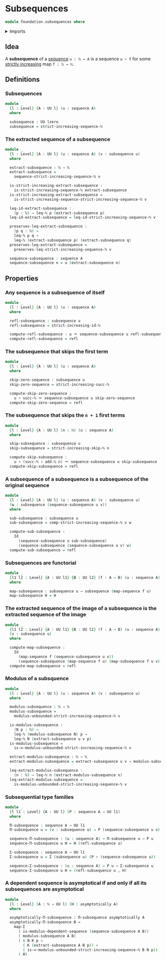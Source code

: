 # Subsequences

```agda
module foundation.subsequences where
```

<details><summary>Imports</summary>

```agda
open import elementary-number-theory.addition-natural-numbers
open import elementary-number-theory.based-induction-natural-numbers
open import elementary-number-theory.inequality-natural-numbers
open import elementary-number-theory.natural-numbers
open import elementary-number-theory.strict-inequality-natural-numbers
open import elementary-number-theory.strict-monotonic-sequences-natural-numbers

open import foundation.asymptotical-dependent-sequences
open import foundation.dependent-pair-types
open import foundation.function-extensionality
open import foundation.function-types
open import foundation.functoriality-dependent-pair-types
open import foundation.homotopies
open import foundation.identity-types
open import foundation.propositions
open import foundation.sequences
open import foundation.subtypes
open import foundation.universe-levels
```

</details>

## Idea

A **subsequence** of a [sequence](foundation.sequences.md) `u : ℕ → A` is a
sequence `u ∘ f` for some
[strictly increasing](elementary-number-theory.strict-monotonic-sequences-natural-numbers.md)
map `f : ℕ → ℕ`.

## Definitions

### Subsequences

```agda
module _
  {l : Level} {A : UU l} (u : sequence A)
  where

  subsequence : UU lzero
  subsequence = strict-increasing-sequence-ℕ
```

### The extracted sequence of a subsequence

```agda
module _
  {l : Level} {A : UU l} (u : sequence A) (v : subsequence u)
  where

  extract-subsequence : ℕ → ℕ
  extract-subsequence =
    sequence-strict-increasing-sequence-ℕ v

  is-strict-increasing-extract-subsequence :
    is-strict-increasing-sequence-ℕ extract-subsequence
  is-strict-increasing-extract-subsequence =
    is-strict-increasing-sequence-strict-increasing-sequence-ℕ v

  leq-id-extract-subsequence :
    (p : ℕ) → leq-ℕ p (extract-subsequence p)
  leq-id-extract-subsequence = leq-id-strict-increasing-sequence-ℕ v

  preserves-leq-extract-subsequence :
    (p q : ℕ) →
    leq-ℕ p q →
    leq-ℕ (extract-subsequence p) (extract-subsequence q)
  preserves-leq-extract-subsequence =
    preserves-leq-strict-increasing-sequence-ℕ v

  sequence-subsequence : sequence A
  sequence-subsequence n = u (extract-subsequence n)
```

## Properties

### Any sequence is a subsequence of itself

```agda
module _
  {l : Level} {A : UU l} (u : sequence A)
  where

  refl-subsequence : subsequence u
  refl-subsequence = strict-increasing-id-ℕ

  compute-refl-subsequence : u ＝ sequence-subsequence u refl-subsequence
  compute-refl-subsequence = refl
```

### The subsequence that skips the first term

```agda
module _
  {l : Level} {A : UU l} (u : sequence A)
  where

  skip-zero-sequence : subsequence u
  skip-zero-sequence = strict-increasing-succ-ℕ

  compute-skip-zero-sequence :
    u ∘ succ-ℕ ＝ sequence-subsequence u skip-zero-sequence
  compute-skip-zero-sequence = refl
```

### The subsequence that skips the `n + 1` first terms

```agda
module _
  {l : Level} {A : UU l} (n : ℕ) (u : sequence A)
  where

  skip-subsequence : subsequence u
  skip-subsequence = strict-increasing-skip-ℕ n

  compute-skip-subsequence :
    u ∘ (succ-ℕ ∘ add-ℕ n) ＝ sequence-subsequence u skip-subsequence
  compute-skip-subsequence = refl
```

### A subsequence of a subsequence is a subsequence of the original sequence

```agda
module _
  {l : Level} {A : UU l} (u : sequence A) (v : subsequence u)
  (w : subsequence (sequence-subsequence u v))
  where

  sub-subsequence : subsequence u
  sub-subsequence = comp-strict-increasing-sequence-ℕ v w

  compute-sub-subsequence :
    Id
      (sequence-subsequence u sub-subsequence)
      (sequence-subsequence (sequence-subsequence u v) w)
  compute-sub-subsequence = refl
```

### Subsequences are functorial

```agda
module _
  {l1 l2 : Level} {A : UU l1} {B : UU l2} (f : A → B) (u : sequence A)
  where

  map-subsequence : subsequence u → subsequence (map-sequence f u)
  map-subsequence H = H
```

### The extracted sequence of the image of a subsequence is the extracted sequence of the image

```agda
module _
  {l1 l2 : Level} {A : UU l1} {B : UU l2} (f : A → B) (u : sequence A)
  (v : subsequence u)
  where

  compute-map-subsequence :
    Id
      (map-sequence f (sequence-subsequence u v))
      (sequence-subsequence (map-sequence f u) (map-subsequence f u v))
  compute-map-subsequence = refl
```

### Modulus of a subsquence

```agda
module _
  {l : Level} {A : UU l} (u : sequence A) (v : subsequence u)
  where

  modulus-subsequence : ℕ → ℕ
  modulus-subsequence =
    modulus-unbounded-strict-increasing-sequence-ℕ v

  is-modulus-subsequence :
    (N p : ℕ) →
    leq-ℕ (modulus-subsequence N) p →
    leq-ℕ N (extract-subsequence u v p)
  is-modulus-subsequence =
    is-∞-modulus-unbounded-strict-increasing-sequence-ℕ v

  extract-modulus-subsequence : ℕ → ℕ
  extract-modulus-subsequence = extract-subsequence u v ∘ modulus-subsequence

  leq-extract-modulus-subsequence :
    (n : ℕ) → leq-ℕ n (extract-modulus-subsequence n)
  leq-extract-modulus-subsequence =
    is-modulus-unbounded-strict-increasing-sequence-ℕ v
```

### Subsequential type families

```agda
module _
  {l l1 : Level} {A : UU l} (P : sequence A → UU l1)
  where

  Π-subsequence : sequence A → UU l1
  Π-subsequence u = (v : subsequence u) → P (sequence-subsequence u v)

  sequence-Π-subsequence : (u : sequence A) → Π-subsequence u → P u
  sequence-Π-subsequence u H = H (refl-subsequence u)

  Σ-subsequence : sequence A → UU l1
  Σ-subsequence u = Σ (subsequence u) (P ∘ (sequence-subsequence u))

  sequence-Σ-subsequence : (u : sequence A) → P u → Σ-subsequence u
  sequence-Σ-subsequence u H = (refl-subsequence u , H)
```

### A dependent sequence is asymptotical if and only if all its subsequences are asymptotical

```agda
module _
  {l : Level} (A : ℕ → UU l) (H : asymptotically A)
  where

  asymptotically-Π-subsequence : Π-subsequence asymptotically A
  asymptotically-Π-subsequence B =
    map-Σ
      ( is-modulus-dependent-sequence (sequence-subsequence A B))
      ( modulus-subsequence A B)
      ( λ N K p →
        ( K (extract-subsequence A B p)) ∘
        ( is-∞-modulus-unbounded-strict-increasing-sequence-ℕ B N p))
      ( H)
```
